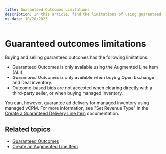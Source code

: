 ```yaml
---
title: Guaranteed Outcomes Limitations
description: In this article, find the limitations of using guaranteed outcomes.
ms.date: 10/28/2023
---
```


# Guaranteed outcomes limitations

Buying and selling guaranteed outcomes has the following limitations:

- Guaranteed Outcomes is only available using the Augmented Line Item (ALI)
- Guaranteed Outcomes is only available when buying Open Exchange and Deal inventory.
- Outcome-based bids are not accepted when clearing directly with a third-party seller, or when buying managed inventory.

You can, however, guarantee ad delivery for managed inventory using managed vCPM. For more information, see "Set Revenue Type" in the [Create a Guaranteed Delivery Line Item](create-a-guaranteed-delivery-line-item.md) documentation.

## Related topics

- [Guaranteed Outcomes](guaranteed-outcomes.md)
- [Create an Augmented Line Item](create-an-augmented-line-item-ali.md)
